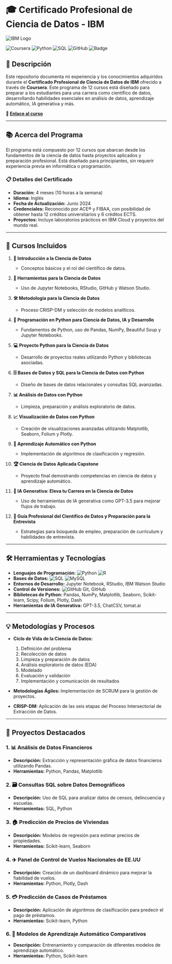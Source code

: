 # 🎓 Certificado Profesional de Ciencia de Datos - IBM

![IBM Logo](https://upload.wikimedia.org/wikipedia/commons/5/51/IBM_logo.svg)

![Coursera](https://img.shields.io/badge/Coursera-Professional%20Certificate-brightgreen)
![Python](https://img.shields.io/badge/Python-3.8-blue)
![SQL](https://img.shields.io/badge/SQL-Standard-blue)
![GitHub](https://img.shields.io/badge/GitHub-Repository-black)
![Badge](https://img.shields.io/badge/Status-Completado-brightgreen)

## 📝 Descripción

Este repositorio documenta mi experiencia y los conocimientos adquiridos durante el **Certificado Profesional de Ciencia de Datos de IBM** ofrecido a través de **Coursera**. Este programa de 12 cursos está diseñado para preparar a los estudiantes para una carrera como científico de datos, desarrollando habilidades esenciales en análisis de datos, aprendizaje automático, IA generativa y más.

**🔗 [Enlace al curso](https://www.coursera.org/professional-certificates/ibm-data-science)**

---

## 📚 Acerca del Programa

El programa está compuesto por 12 cursos que abarcan desde los fundamentos de la ciencia de datos hasta proyectos aplicados y preparación profesional. Está diseñado para principiantes, sin requerir experiencia previa en informática o programación.

### 📋 Detalles del Certificado

- **Duración:** 4 meses (10 horas a la semana)
- **Idioma:** Inglés
- **Fecha de Actualización:** Junio 2024
- **Credenciales:** Reconocido por ACE® y FIBAA, con posibilidad de obtener hasta 12 créditos universitarios y 6 créditos ECTS.
- **Proyectos:** Incluye laboratorios prácticos en IBM Cloud y proyectos del mundo real.

---

## 📖 Cursos Incluidos

1. **📘 Introducción a la Ciencia de Datos**
   - Conceptos básicos y el rol del científico de datos.
   
2. **🔧 Herramientas para la Ciencia de Datos**
   - Uso de Jupyter Notebooks, RStudio, GitHub y Watson Studio.
   
3. **🛠️ Metodología para la Ciencia de Datos**
   - Proceso CRISP-DM y selección de modelos analíticos.
   
4. **🐍 Programación en Python para Ciencia de Datos, IA y Desarrollo**
   - Fundamentos de Python, uso de Pandas, NumPy, Beautiful Soup y Jupyter Notebooks.
   
5. **💻 Proyecto Python para la Ciencia de Datos**
   - Desarrollo de proyectos reales utilizando Python y bibliotecas asociadas.
   
6. **🗄️ Bases de Datos y SQL para la Ciencia de Datos con Python**
   - Diseño de bases de datos relacionales y consultas SQL avanzadas.
   
7. **📊 Análisis de Datos con Python**
   - Limpieza, preparación y análisis exploratorio de datos.
   
8. **📈 Visualización de Datos con Python**
   - Creación de visualizaciones avanzadas utilizando Matplotlib, Seaborn, Folium y Plotly.
   
9. **🤖 Aprendizaje Automático con Python**
   - Implementación de algoritmos de clasificación y regresión.
   
10. **🏆 Ciencia de Datos Aplicada Capstone**
    - Proyecto final demostrando competencias en ciencia de datos y aprendizaje automático.
    
11. **🧠 IA Generativa: Eleva tu Carrera en la Ciencia de Datos**
    - Uso de herramientas de IA generativa como GPT-3.5 para mejorar flujos de trabajo.
    
12. **📄 Guía Profesional del Científico de Datos y Preparación para la Entrevista**
    - Estrategias para búsqueda de empleo, preparación de currículum y habilidades de entrevista.

---

## 🛠️ Herramientas y Tecnologías

- **Lenguajes de Programación:** ![Python](https://img.shields.io/badge/Python-3.8-blue) ![R](https://img.shields.io/badge/R-3.6-blue)
- **Bases de Datos:** ![SQL](https://img.shields.io/badge/SQL-Standard-blue) ![MySQL](https://img.shields.io/badge/MySQL-Database-blue)
- **Entornos de Desarrollo:** Jupyter Notebook, RStudio, IBM Watson Studio
- **Control de Versiones:** ![GitHub](https://img.shields.io/badge/GitHub-Repository-black) Git, GitHub
- **Bibliotecas de Python:** Pandas, NumPy, Matplotlib, Seaborn, Scikit-learn, Scipy, Folium, Plotly, Dash
- **Herramientas de IA Generativa:** GPT-3.5, ChatCSV, tomat.ai

---

## 💡 Metodologías y Procesos

- **Ciclo de Vida de la Ciencia de Datos:**
  1. Definición del problema
  2. Recolección de datos
  3. Limpieza y preparación de datos
  4. Análisis exploratorio de datos (EDA)
  5. Modelado
  6. Evaluación y validación
  7. Implementación y comunicación de resultados

- **Metodologías Ágiles:** Implementación de SCRUM para la gestión de proyectos.
- **CRISP-DM:** Aplicación de las seis etapas del Proceso Intersectorial de Extracción de Datos.

---

## 🏅 Proyectos Destacados

### 1. 📊 Análisis de Datos Financieros
- **Descripción:** Extracción y representación gráfica de datos financieros utilizando Pandas.
- **Herramientas:** Python, Pandas, Matplotlib

### 2. 🗃️ Consultas SQL sobre Datos Demográficos
- **Descripción:** Uso de SQL para analizar datos de censos, delincuencia y escuelas.
- **Herramientas:** SQL, Python

### 3. 🏠 Predicción de Precios de Viviendas
- **Descripción:** Modelos de regresión para estimar precios de propiedades.
- **Herramientas:** Scikit-learn, Seaborn

### 4. ✈️ Panel de Control de Vuelos Nacionales de EE.UU
- **Descripción:** Creación de un dashboard dinámico para mejorar la fiabilidad de vuelos.
- **Herramientas:** Python, Plotly, Dash

### 5. 💳 Predicción de Casos de Préstamos
- **Descripción:** Aplicación de algoritmos de clasificación para predecir el pago de préstamos.
- **Herramientas:** Scikit-learn, Python

### 6. 🤖 Modelos de Aprendizaje Automático Comparativos
- **Descripción:** Entrenamiento y comparación de diferentes modelos de aprendizaje automático.
- **Herramientas:** Python, Scikit-learn
